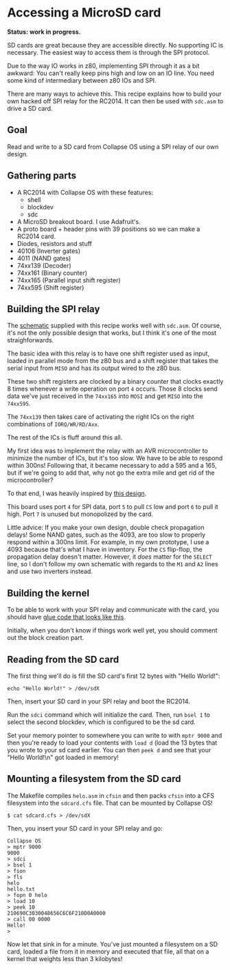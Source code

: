 # Accessing a MicroSD card

**Status: work in progress.**

SD cards are great because they are accessible directly. No supporting IC is
necessary. The easiest way to access them is through the SPI protocol.

Due to the way IO works in z80, implementing SPI through it as a bit awkward:
You can't really keep pins high and low on an IO line. You need some kind of
intermediary between z80 IOs and SPI.

There are many ways to achieve this. This recipe explains how to build your own
hacked off SPI relay for the RC2014. It can then be used with `sdc.asm` to
drive a SD card.

## Goal

Read and write to a SD card from Collapse OS using a SPI relay of our own
design.

## Gathering parts

* A RC2014 with Collapse OS with these features:
  * shell
  * blockdev
  * sdc
* A MicroSD breakout board. I use Adafruit's.
* A proto board + header pins with 39 positions so we can make a RC2014 card.
* Diodes, resistors and stuff
* 40106 (Inverter gates)
* 4011 (NAND gates)
* 74xx139 (Decoder)
* 74xx161 (Binary counter)
* 74xx165 (Parallel input shift register)
* 74xx595 (Shift register)

## Building the SPI relay

The [schematic][schematic] supplied with this recipe works well with `sdc.asm`.
Of course, it's not the only possible design that works, but I think it's one
of the most straighforwards.

The basic idea with this relay is to have one shift register used as input,
loaded in parallel mode from the z80 bus and a shift register that takes the
serial input from `MISO` and has its output wired to the z80 bus.

These two shift registers are clocked by a binary counter that clocks exactly
8 times whenever a write operation on port `4` occurs. Those 8 clocks send
data we've just received in the `74xx165` into `MOSI` and get `MISO` into the
`74xx595`.

The `74xx139` then takes care of activating the right ICs on the right
combinations of `IORQ/WR/RD/Axx`.

The rest of the ICs is fluff around this all.

My first idea was to implement the relay with an AVR microcontroller to
minimize the number of ICs, but it's too slow. We have to be able to respond
within 300ns! Following that, it became necessary to add a 595 and a 165, but
if we're going to add that, why not go the extra mile and get rid of the
microcontroller?

To that end, I was heavily inspired by [this design][inspiration].

This board uses port `4` for SPI data, port `5` to pull `CS` low and port `6`
to pull it high. Port `7` is unused but monopolized by the card.

Little advice: If you make your own design, double check propagation delays!
Some NAND gates, such as the 4093, are too slow to properly respond within
a 300ns limit. For example, in my own prototype, I use a 4093 because that's
what I have in inventory. For the `CS` flip-flop, the propagation delay doesn't
matter. However, it *does* matter for the `SELECT` line, so I don't follow my
own schematic with regards to the `M1` and `A2` lines and use two inverters
instead.

## Building the kernel

To be able to work with your SPI relay and communicate with the card, you
should have [glue code that looks like this](glue.asm).

Initially, when you don't know if things work well yet, you should comment out
the block creation part.

## Reading from the SD card

The first thing we'll do is fill the SD card's first 12 bytes with "Hello
World!":

    echo "Hello World!" > /dev/sdX

Then, insert your SD card in your SPI relay and boot the RC2014.

Run the `sdci` command which will initialize the card. Then, run `bsel 1` to
select the second blockdev, which is configured to be the sd card.

Set your memory pointer to somewhere you can write to with `mptr 9000` and then
you're ready to load your contents with `load d` (load the 13 bytes that you
wrote to your sd card earlier. You can then `peek d` and see that your
"Hello World!\n" got loaded in memory!

## Mounting a filesystem from the SD card

The Makefile compiles `helo.asm` in `cfsin` and then packs `cfsin` into a CFS
filesystem into the `sdcard.cfs` file. That can be mounted by Collapse OS!

    $ cat sdcard.cfs > /dev/sdX

Then, you insert your SD card in your SPI relay and go:

	Collapse OS
	> mptr 9000
	9000
	> sdci
	> bsel 1
	> fson
	> fls
	helo
	hello.txt
	> fopn 0 helo
	> load 10
	> peek 10
	210690C3030048656C6C6F210D0A0000
	> call 00 0000
	Hello!
	>

Now let that sink in for a minute. You've just mounted a filesystem on a SD
card, loaded a file from it in memory and executed that file, all that on a
kernel that weights less than 3 kilobytes!

[schematic]: spirelay/spirelay.pdf
[inspiration]: https://www.ecstaticlyrics.com/electronics/SPI/fast_z80_interface.html
